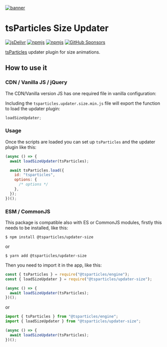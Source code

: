 [![banner](https://particles.js.org/images/banner2.png)](https://particles.js.org)

# tsParticles Size Updater

[![jsDelivr](https://data.jsdelivr.com/v1/package/npm/@tsparticles/updater-size/badge)](https://www.jsdelivr.com/package/npm/@tsparticles/updater-size)
[![npmjs](https://badge.fury.io/js/@tsparticles/updater-size.svg)](https://www.npmjs.com/package/@tsparticles/updater-size)
[![npmjs](https://img.shields.io/npm/dt/@tsparticles/updater-size)](https://www.npmjs.com/package/@tsparticles/updater-size) [![GitHub Sponsors](https://img.shields.io/github/sponsors/matteobruni)](https://github.com/sponsors/matteobruni)

[tsParticles](https://github.com/tsparticles/tsparticles) updater plugin for size animations.

## How to use it

### CDN / Vanilla JS / jQuery

The CDN/Vanilla version JS has one required file in vanilla configuration:

Including the `tsparticles.updater.size.min.js` file will export the function to load the updater plugin:

```javascript
loadSizeUpdater;
```

### Usage

Once the scripts are loaded you can set up `tsParticles` and the updater plugin like this:

```javascript
(async () => {
  await loadSizeUpdater(tsParticles);

  await tsParticles.load({
    id: "tsparticles",
    options: {
      /* options */
    },
  });
})();
```

### ESM / CommonJS

This package is compatible also with ES or CommonJS modules, firstly this needs to be installed, like this:

```shell
$ npm install @tsparticles/updater-size
```

or

```shell
$ yarn add @tsparticles/updater-size
```

Then you need to import it in the app, like this:

```javascript
const { tsParticles } = require("@tsparticles/engine");
const { loadSizeUpdater } = require("@tsparticles/updater-size");

(async () => {
  await loadSizeUpdater(tsParticles);
})();
```

or

```javascript
import { tsParticles } from "@tsparticles/engine";
import { loadSizeUpdater } from "@tsparticles/updater-size";

(async () => {
  await loadSizeUpdater(tsParticles);
})();
```
